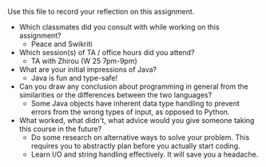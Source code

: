 Use this file to record your reflection on this assignment.

- Which classmates did you consult with while working on this assignment? 
  - Peace and Swikriti
- Which session(s) of TA / office hours did you attend?
  - TA with Zhirou (W 25 7pm-9pm)
- What are your initial impressions of Java? 
  - Java is fun and type-safe!
- Can you draw any conclusion about programming in general from the similarities or the differences between the two languages? 
  - Some Java objects have inherent data type handling to prevent errors from the wrong types of input, as opposed to Python.
- What worked, what didn't, what advice would you give someone taking this course in the future?
  - Do some research on alternative ways to solve your problem. This requires you to abstractly plan before you actually start coding.
  - Learn I/O and string handling effectively. It will save you a headache.
